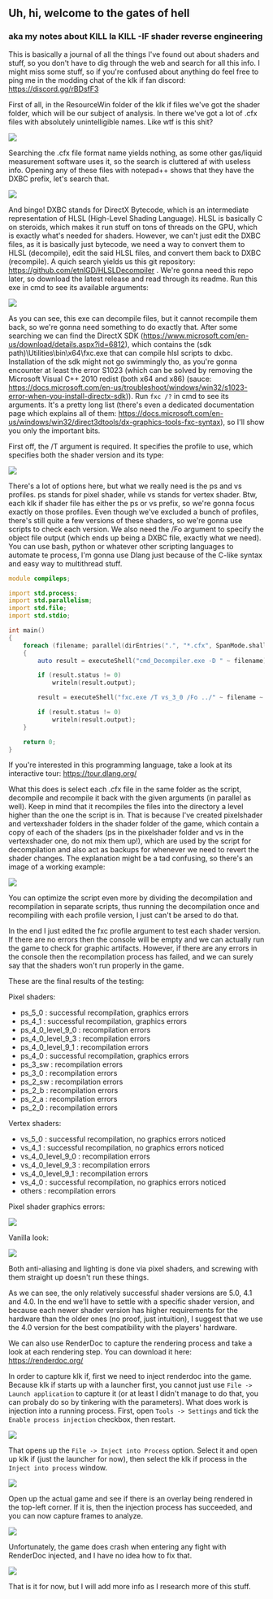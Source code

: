 ## Uh, hi, welcome to the gates of hell
### aka my notes about KILL la KILL -IF shader reverse engineering

This is basically a journal of all the things I've found out about shaders and stuff, so you don't have to dig through the web and search for all this info. I might miss some stuff, so if you're confused about anything do feel free to ping me in the modding chat of the klk if fan discord: https://discord.gg/rBDsfF3

First of all, in the ResourceWin folder of the klk if files we've got the shader folder, which will be our subject of analysis. In there we've got a lot of .cfx files with absolutely unintelligible names. Like wtf is this shit?

![](img/img01.png)

Searching the .cfx file format name yields nothing, as some other gas/liquid measurement software uses it, so the search is cluttered af with useless info. Opening any of these files with notepad++ shows that they have the DXBC prefix, let's search that.

![](img/img02.png)

And bingo! DXBC stands for DirectX Bytecode, which is an intermediate representation of HLSL (High-Level Shading Language). HLSL is basically C on steroids, which makes it run stuff on tons of threads on the GPU, which is exactly what's needed for shaders. However, we can't just edit the DXBC files, as it is basically just bytecode, we need a way to convert them to HLSL (decompile), edit the said HLSL files, and convert them back to DXBC (recompile). A quich search yields us this git repository: https://github.com/etnlGD/HLSLDecompiler . We're gonna need this repo later, so download the latest release and read through its readme. Run this exe in cmd to see its available arguments:

![](img/img03.png)

As you can see, this exe can decompile files, but it cannot recompile them back, so we're gonna need something to do exactly that. After some searching we can find the DirectX SDK (https://www.microsoft.com/en-us/download/details.aspx?id=6812), which contains the (sdk path)\Utilities\bin\x64\fxc.exe that can compile hlsl scripts to dxbc. Installation of the sdk might not go swimmingly tho, as you're gonna encounter at least the error S1023 (which can be solved by removing the Microsoft Visual C++ 2010 redist (both x64 and x86) (sauce: https://docs.microsoft.com/en-us/troubleshoot/windows/win32/s1023-error-when-you-install-directx-sdk)). Run `fxc /?` in cmd to see its arguments. It's a pretty long list (there's even a dedicated documentation page which explains all of them: https://docs.microsoft.com/en-us/windows/win32/direct3dtools/dx-graphics-tools-fxc-syntax), so I'll show you only the important bits. 

First off, the /T argument is required. It specifies the profile to use, which specifies both the shader version and its type:

![](img/img04.png)

There's a lot of options here, but what we really need is the ps and vs profiles. ps stands for pixel shader, while vs stands for vertex shader. Btw, each klk if shader file has either the ps or vs prefix, so we're gonna focus exactly on those profiles. Even though we've excluded a bunch of profiles, there's still quite a few versions of these shaders, so we're gonna use scripts to check each version. We also need the /Fo argument to specify the object file output (which ends up being a DXBC file, exactly what we need). You can use bash, python or whatever other scripting languages to automate te process, I'm gonna use Dlang just because of the C-like syntax and easy way to multithread stuff. 

```d
module compileps;

import std.process;
import std.parallelism;
import std.file;
import std.stdio;

int main()
{
    foreach (filename; parallel(dirEntries(".", "*.cfx", SpanMode.shallow)))
    {
        auto result = executeShell("cmd_Decompiler.exe -D " ~ filename);

        if (result.status != 0)
            writeln(result.output);

        result = executeShell("fxc.exe /T vs_3_0 /Fo ../" ~ filename ~ " " ~ filename[0..$-4] ~ ".hlsl");

        if (result.status != 0)
            writeln(result.output);
    }

    return 0;
}
```

If you're interested in this programming language, take a look at its interactive tour: https://tour.dlang.org/

What this does is select each .cfx file in the same folder as the script, decompile and recompile it back with the given arguments (in parallel as well). Keep in mind that it recompiles the files into the directory a level higher than the one the script is in. That is because I've created pixelshader and vertexshader folders in the shader folder of the game, which contain a copy of each of the shaders (ps in the pixelshader folder and vs in the vertexshader one, do not mix them up!), which are used by the script for decompilation and also act as backups for whenever we need to revert the shader changes. The explanation might be a tad confusing, so there's an image of a working example:

![](img/img05.png)

You can optimize the script even more by dividing the decompilation and recompilation in separate scripts, thus running the decompilation once and recompiling with each profile version, I just can't be arsed to do that.   

In the end I just edited the fxc profile argument to test each shader version. If there are no errors then the console will be empty and we can actually run the game to check for graphic artifacts. However, if there are any errors in the console then the recompilation process has failed, and we can surely say that the shaders won't run properly in the game.

These are the final results of the testing:

Pixel shaders:

- ps_5_0                : successful recompilation, graphics errors
- ps_4_1                : successful recompilation, graphics errors
- ps_4_0_level_9_0      : recompilation errors
- ps_4_0_level_9_3      : recompilation errors
- ps_4_0_level_9_1      : recompilation errors
- ps_4_0                : successful recompilation, graphics errors
- ps_3_sw               : recompilation errors
- ps_3_0                : recompilation errors
- ps_2_sw               : recompilation errors
- ps_2_b                : recompilation errors
- ps_2_a                : recompilation errors
- ps_2_0                : recompilation errors

Vertex shaders: 

- vs_5_0            : successful recompilation, no graphics errors noticed
- vs_4_1            : successful recompilation, no graphics errors noticed
- vs_4_0_level_9_0  : recompilation errors
- vs_4_0_level_9_3  : recompilation errors
- vs_4_0_level_9_1  : recompilation errors
- vs_4_0            : successful recompilation, no graphics errors noticed
- others            : recompilation errors

Pixel shader graphics errors:

![](img/img06.png)

Vanilla look:

![](img/img07.png)

Both anti-aliasing and lighting is done via pixel shaders, and screwing with them straight up doesn't run these things.

As we can see, the only relatively successful shader versions are 5.0, 4.1 and 4.0. In the end we'll have to settle with a specific shader version, and because each newer shader version has higher requirements for the hardware than the older ones (no proof, just intuition), I suggest that we use the 4.0 version for the best compatibility with the players' hardware. 


We can also use RenderDoc to capture the rendering process and take a look at each rendering step. You can download it here: https://renderdoc.org/

In order to capture klk if, first we need to inject renderdoc into the game. Because klk if starts up with a launcher first, you cannot just use `File -> Launch application` to capture it (or at least I didn't manage to do that, you can probaly do so by tinkering with the parameters). What does work is injection into a running process. First, open `Tools -> Settings` and tick the `Enable process injection` checkbox, then restart.

![](img/img08.png)

That opens up the `File -> Inject into Process` option. Select it and open up klk if (just the launcher for now), then select the klk if process in the `Inject into process` window. 

![](img/img09.png)

Open up the actual game and see if there is an overlay being rendered in the top-left corner. If it is, then the injection process has succeeded, and you can now capture frames to analyze. 

![](img/img10.png)

Unfortunately, the game does crash when entering any fight with RenderDoc injected, and I have no idea how to fix that. 

![](img/img11.png)

That is it for now, but I will add more info as I research more of this stuff.